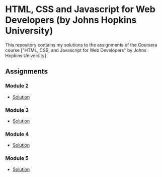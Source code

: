 # HTML, CSS and Javascript for Web Developers (by Johns Hopkins University)

This repository contains my solutions to the assignments of the Coursera course
["HTML, CSS, and Javascript for Web Developers" by Johns Hopkins University]

## Assignments

### Module 2
* [Solution](https://puneethkshetty.github.io/Coursera/.)

### Module 3
* [Solution](https://puneethkshetty.github.io/Coursera/.)

### Module 4
* [Solution](https://puneethkshetty.github.io/Coursera/.)

### Module 5
* [Solution](https://puneethkshetty.github.io/Coursera/.)

